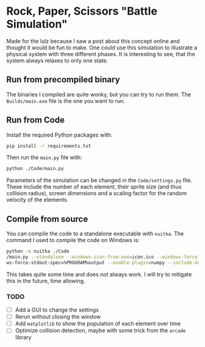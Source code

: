# Rock, Paper, Scissors "Battle Simulation"
Made for the lulz because I saw a post about this concept online and thought it would be fun to make. One could
use this simulation to illustrate a physical system with three different phases. It is interesting to see, that the system always relaxes to only one state.

## Run from precompiled binary
The binaries I compiled are quite wonky, but you can try to run them. The `Builds/main.exe` file is the one you want to run.

## Run from Code
Install the required Python packages with:
```bash
pip install -r requirements.txt
```
Then run the `main.py` file with:
```bash
python ./Code/main.py
```
Parameters of the simulation can be changed in the `Code/settings.py` file. These include the number of each 
element, their sprite size (and thus collision radius), screen dimensions and a scaling factor for the random 
velocity of the elements. 


## Compile from source
You can compile the code to a standalone executable with `nuitka`. The command I used to compile the code on 
Windows is:

```bash
python -m nuitka ./Code
/main.py --standalone --windows-icon-from-exe=icon.ico --windows-force-stderr-spec=%PROGRAM%logs.txt --windo
ws-force-stdout-spec=%PROGRAM%output --enable-plugin=numpy --include-data-dir=Assets/=Assets/
```

This takes quite some time and does not always work. I will try to mitigate this in the future, time allowing.

### TODO
- [ ] Add a GUI to change the settings
- [ ] Rerun without closing the window
- [ ] Add `matplotlib` to show the population of each element over time
- [ ] Optimize collision detection, maybe with some trick from the `arcade` library